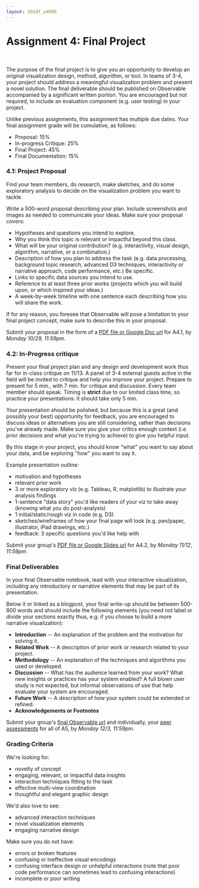 ```yaml
---
layout: 2018f_w4995
---
```


# Assignment 4: Final Project
<br>

The purpose of the final project is to give you an opportunity to develop an original visualization design, method, algorithm, or tool. In teams of 3-4, your project should address a meaningful visualization problem and present a novel solution. The final deliverable should be published on Observable accompanied by a significant written portion. You are encouraged but not required, to include an evaluation component (e.g. user testing) in your project.

Unlike previous assignments, this assignment has multiple due dates. Your final assignment grade will be cumulative, as follows:

* Proposal: 15%
* In-progress Critique: 25%
* Final Project: 45%
* Final Documentation: 15%

### 4.1: Project Proposal

Find your team members, do research, make sketches, and do some exploratory analysis to decide on the visualization problem you want to tackle.

Write a 500-word proposal describing your plan. Include screenshots and images as needed to communicate your ideas. Make sure your proposal covers:

-   Hypotheses and questions you intend to explore.
-   Why you think this topic is relevant or impactful beyond this class.
-   What will be your original contribution? (e.g. interactivity, visual design, algorithm, narrative, or a combination.)
-   Description of how you plan to address the task (e.g. data processing, background topic research, advanced D3 techniques, interactivity or narrative approach, code performance, etc.) Be specific.
-   Links to specific data sources you intend to use.
-   Reference to at least three prior works (projects which you will build upon, or which inspired your ideas.)
-   A week-by-week timeline with one sentence each describing how you will share the work.

If for any reason, you foresee that Observable will pose a limitation to your final project concept, make sure to describe this in your proposal.

Submit your proposal in the form of a [PDF file or Google Doc url](https://goo.gl/forms/2GKkP5AnN4afmbRL2) for A4.1, by *Monday 10/29, 11:59pm*.

### 4.2: In-Progress critique

Present your final project plan and any design and development work thus far for in-class critique on 11/13. A panel of 3-4 external guests active in the field will be invited to critique and help you improve your project. Prepare to present for 5 min., with 7 min. for critique and discussion. Every team member should speak. Timing is **strict** due to our limited class time, so practice your presentations: it should take only 5 min.

Your presentation should be polished, but because this is a great (and possibly your best) opportunity for feedback, you are encouraged to discuss ideas or alternatives you are still considering, rather than decisions you've already made. Make sure you give your critics enough context (i.e. prior decisions and what you're trying to achieve) to give you helpful input.

By this stage in your project, you should know "what" you want to say about your data, and be exploring "how" you want to say it.

Example presentation outline:
- motivation and hypotheses
- relevant prior work
- 3 or more exploratory viz (e.g. Tableau, R, matplotlib) to illustrate your analysis findings
- 1-sentence "data story" you'd like readers of your viz to take away (knowing what you do post-analysis)
- 1 initial/static/rough viz in code (e.g. D3)
- sketches/wireframes of how your final page will look (e.g. pen/paper, illustrator, iPad drawings, etc.)
- feedback: 3 specific questions you'd like help with

Submit your group's [PDF file or Google Slides url](https://goo.gl/forms/2GKkP5AnN4afmbRL2) for A4.2, by *Monday 11/12, 11:59pm*.

### Final Deliverables

In your final Observable notebook, lead with your interactive visualization, including any introductory or narrative elements that may be part of its presentation.

Below it or linked as a blogpost, your final write-up should be between 500-800 words and should include the following elements (you need not label or divide your sections exactly thus, e.g. if you choose to build a more narrative visualization):

-   **Introduction** -- An explanation of the problem and the motivation for solving it.
-   **Related Work** -- A description of prior work or research related to your project.
-   **Methodology** -- An explanation of the techniques and algorithms you used or developed.
-   **Discussion** -- What has the audience learned from your work? What new insights or practices has your system enabled? A full blown user study is not expected, but informal observations of use that help evaluate your system are encouraged.
-   **Future Work** -- A description of how your system could be extended or refined.
-   **Acknowledgements or Footnotes**

Submit your group's [final Observable url](https://goo.gl/forms/2GKkP5AnN4afmbRL2) and individually, your [peer assessments](https://goo.gl/forms/YIwbN6nTnEtHZlTD2) for all of A5, by *Monday 12/3, 11:59pm*.

### Grading Criteria

We're looking for:
-  novelty of concept
-  engaging, relevant, or impactful data insights
-  interaction techniques fitting to the task
-  effective multi-view coordination
-  thoughtful and elegant graphic design

We'd also love to see:
-   advanced interaction techniques
-   novel visualization elements
-   engaging narrative design

Make sure you do not have:
-   errors or broken features
-   confusing or ineffective visual encodings
-   confusing interface design or unhelpful interactions (note that poor code performance can sometimes lead to confusing interactions)
-   incomplete or poor writing
